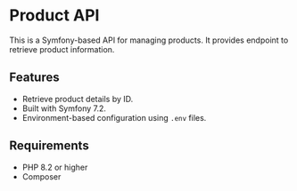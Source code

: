 # Product API

This is a Symfony-based API for managing products. It provides endpoint to retrieve product information.

## Features

- Retrieve product details by ID.
- Built with Symfony 7.2.
- Environment-based configuration using `.env` files.

## Requirements

- PHP 8.2 or higher
- Composer
